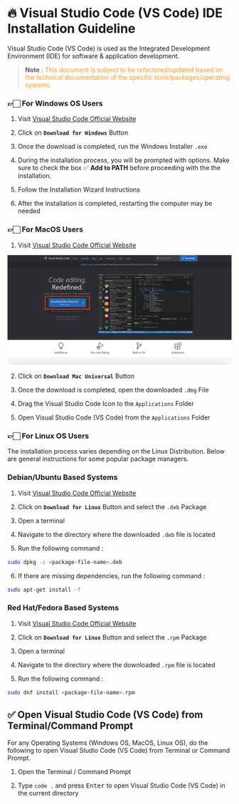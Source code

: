 # 🔥 Visual Studio Code (VS Code) IDE Installation Guideline

Visual Studio Code (VS Code) is used as the Integrated Development Environment (IDE) for software & application development.

> <b>Note</b> : <span style="color: #FF9A23">This document is subject to be refactored/updated based on the technical documentation of the specific tools/packages/operating systems.</span>

### 👉🏻 For Windows OS Users

1. Visit [Visual Studio Code Official Website](https://code.visualstudio.com/)

2. Click on **`Download for Windows`** Button

3. Once the download is completed, run the Windows Installer `.exe`

4. During the installation process, you will be prompted with options. Make sure to check the box ✅ **Add to PATH** before proceeding with the the installation.

5. Follow the Installation Wizard Instructions

6. After the installation is completed, restarting the computer may be needed

### 👉🏻 For MacOS Users

1. Visit [Visual Studio Code Official Website](https://code.visualstudio.com/)

![Visual Studio Code Official Website](/images/vscode.png)

2. Click on **`Download Mac Universal`** Button

3. Once the download is completed, open the downloaded `.dmg` File

4. Drag the Visual Studio Code Icon to the `Applications` Folder

5. Open Visual Studio Code (VS Code) from the `Applications` Folder

### 👉🏻 For Linux OS Users

The installation process varies depending on the Linux Distribution. Below are general instructions for some popular package managers.

### <b>Debian/Ubuntu Based Systems</b>

1. Visit [Visual Studio Code Official Website](https://code.visualstudio.com/)

2. Click on **`Download for Linux`** Button and select the `.deb` Package

3. Open a terminal

4. Navigate to the directory where the downloaded `.deb` file is located

5. Run the following command : 

```sh
sudo dpkg -i <package-file-name>.deb
```

6. If there are missing dependencies, run the following command : 

```sh
sudo apt-get install -f
```

### <b>Red Hat/Fedora Based Systems</b>

1. Visit [Visual Studio Code Official Website](https://code.visualstudio.com/)

2. Click on **`Download for Linux`** Button and select the `.rpm` Package

3. Open a terminal

4. Navigate to the directory where the downloaded `.rpm` file is located

5. Run the following command : 

```sh
sudo dnf install <package-file-name>.rpm
```

## ✅ Open Visual Studio Code (VS Code) from Terminal/Command Prompt

For any Operating Systems (Windows OS, MacOS, Linux OS), do the following to open Visual Studio Code (VS Code) from Terminal or Command Prompt.

1. Open the Terminal / Command Prompt

2. Type `code .` and press <kbd>Enter</kbd> to open Visual Studio Code (VS Code) in the current directory
